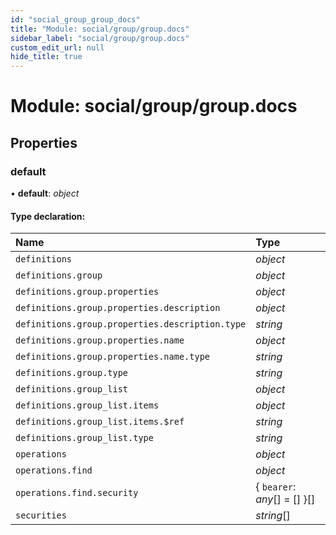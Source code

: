 ```yaml
---
id: "social_group_group_docs"
title: "Module: social/group/group.docs"
sidebar_label: "social/group/group.docs"
custom_edit_url: null
hide_title: true
---
```


# Module: social/group/group.docs

## Properties

### default

• **default**: *object*

#### Type declaration:

| Name | Type |
| :------ | :------ |
| `definitions` | *object* |
| `definitions.group` | *object* |
| `definitions.group.properties` | *object* |
| `definitions.group.properties.description` | *object* |
| `definitions.group.properties.description.type` | *string* |
| `definitions.group.properties.name` | *object* |
| `definitions.group.properties.name.type` | *string* |
| `definitions.group.type` | *string* |
| `definitions.group_list` | *object* |
| `definitions.group_list.items` | *object* |
| `definitions.group_list.items.$ref` | *string* |
| `definitions.group_list.type` | *string* |
| `operations` | *object* |
| `operations.find` | *object* |
| `operations.find.security` | { `bearer`: *any*[] = [] }[] |
| `securities` | *string*[] |
